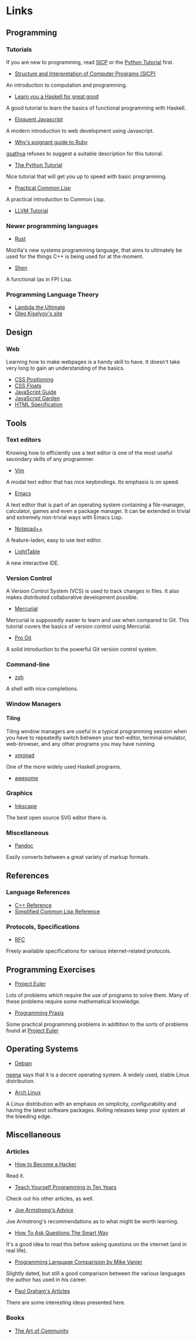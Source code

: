 # Links

## Programming

### Tutorials

If you are new to programming, read
[SICP](http://mitpress.mit.edu/sicp/full-text/book/book.html) or the
[Python Tutorial](http://docs.python.org/3/tutorial/) first.

- [Structure and Interpretation of Computer Programs (SICP)](http://mitpress.mit.edu/sicp/full-text/book/book.html)

An introduction to computation and programming.

- [Learn you a Haskell for great good](http://learnyouahaskell.com/chapters)

A good tutorial to learn the basics of functional programming with Haskell.

- [Eloquent Javascript](http://eloquentjavascript.net/contents.html)

A modern introduction to web development using Javascript.

- [Why's poignant guide to Ruby](http://mislav.uniqpath.com/poignant-guide/)

[gsathya](http://gsathya.in/) refuses to suggest a suitable description for this
tutorial.

- [The Python Tutorial](http://docs.python.org/3/tutorial/)

Nice tutorial that will get you up to speed with basic programming.

- [Practical Common Lisp](http://www.gigamonkeys.com/book/)

A practical introduction to Common Lisp.

- [LLVM Tutorial](http://llvm.org/docs/tutorial/index.html)

### Newer programming languages

- [Rust](http://www.rust-lang.org/) 

Mozilla's new systems programming language, that aims to ultimately be
used for the things C++ is being used for at the moment.

- [Shen](http://www.shenlanguage.org/)

A functional (as in FP) Lisp.

### Programming Language Theory

- [Lambda the Ultimate](http://lambda-the-ultimate.org/)
- [Oleg Kiselyov's site](http://okmij.org/ftp/)

## Design

### Web

Learning how to make webpages is a handy skill to have. It
doesn't take very long to gain an understanding of the basics.

- [CSS Positioning](http://alistapart.com/article/css-positioning-101)
- [CSS Floats](http://alistapart.com/article/css-floats-101)
- [JavaScript Guide](https://developer.mozilla.org/en-US/docs/JavaScript/Guide)
- [JavaScript Garden](http://bonsaiden.github.com/JavaScript-Garden/)
- [HTML Specification](http://www.w3.org/TR/html51/)

## Tools

### Text editors

Knowing how to efficiently use a text editor is one of the most useful
secondary skills of any programmer.

- [Vim](http://www.vim.org/others.php)

A modal text editor that has nice keybindings. Its emphasis is on
speed.

- [Emacs](http://www.gnu.org/software/emacs/tour/)

A text editor that is part of an operating system containing a
file-manager, calculator, games and even a package manager. It can be
extended in trivial and extremely non-trivial ways with Emacs Lisp.

- [Notepad++](http://www.notepad-plus-plus.org/)

A feature-laden, easy to use text editor.

- [LightTable](http://www.lighttable.com/)

A new interactive IDE.

### Version Control

A Version Control System (VCS) is used to track changes in files. It
also makes distributed collaborative development possible.

- [Mercurial](http://hginit.com/01.html)

Mercurial is supposedly easier to learn and use when compared to
Git. This tutorial covers the basics of version control using
Mercurial.

- [Pro Git](http://git-scm.com/book)

A solid introduction to the powerful Git version control system.

### Command-line

- [zsh](https://wiki.archlinux.org/index.php/Zsh)

A shell with nice completions.

### Window Managers

#### Tiling

Tiling window managers are useful in a typical programming session
when you have to repeatedly switch between your text-editor, terminal
emulator, web-browser, and any other programs you may have running.

- [xmonad](http://xmonad.org/)

One of the more widely used Haskell programs.

- [awesome](http://awesome.naquadah.org/)

### Graphics
- [Inkscape](http://tavmjong.free.fr/INKSCAPE/MANUAL/html/)

The best open source SVG editor there is.

### Miscellaneous

- [Pandoc](http://johnmacfarlane.net/pandoc/index.html)

Easily converts between a great variety of markup formats.

## References

### Language References

- [C++ Reference](http://en.cppreference.com/w/)
- [Simplified Common Lisp Reference](http://jtra.cz/stuff/lisp/sclr/index.html)

### Protocols, Specifications

- [RFC](http://www.rfc-editor.org/rfc-index2.html)

Freely available specifications for various internet-related protocols.

## Programming Exercises

- [Project Euler](http://projecteuler.net/)

Lots of problems which require the use of programs to solve them. Many
of these problems require some mathematical knowledge.

- [Programming Praxis](http://programmingpraxis.com/)

Some practical programming problems in addtition to the sorts of
problems found at [Project Euler](http://projecteuler.net/)

## Operating Systems

- [Debian](http://www.debian.org/)

[neena](http://neena.at/) says that it is a decent operating system. A
widely used, stable Linux distribution.

- [Arch Linux](https://www.archlinux.org/)

A Linux distribution with an emphasis on simplicity, configurability
and having the latest software packages. Rolling releases keep your
system at the bleeding edge.

## Miscellaneous

### Articles

- [How to Become a Hacker](http://www.catb.org/esr/faqs/hacker-howto.html)

Read it.

- [Teach Yourself Programming in Ten Years](http://norvig.com/21-days.html)

Check out his other articles, as well.

- [Joe Armstrong's Advice](http://erlang.org/pipermail/erlang-questions/2013-January/071944.html)

Joe Armstrong's recommendations as to what might be worth learning.

- [How To Ask Questions The Smart Way](http://www.catb.org/esr/faqs/smart-questions.html)

It's a good idea to read this before asking questions on the internet (and in real life).

- [Programming Language Comparision by Mike Vanier](http://users.cms.caltech.edu/~mvanier/hacking/programming.html)

Slightly dated, but still a good comparison between the various
languages the author has used in his career.

- [Paul Graham's Articles](http://paulgraham.com/articles.html)

There are some interesting ideas presented here.

### Books

- [The Art of Community](http://www.artofcommunityonline.org/downloads/jonobacon-theartofcommunity-1ed.pdf)
